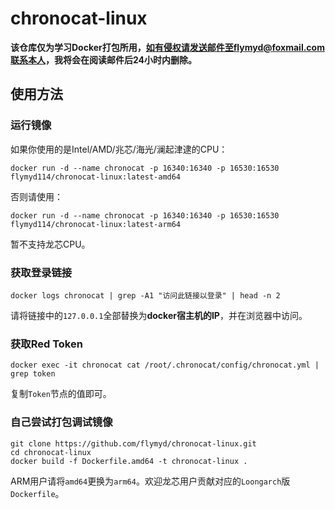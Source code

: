 # chronocat-linux
**该仓库仅为学习Docker打包所用，如有侵权请发送邮件至flymyd@foxmail.com联系本人，我将会在阅读邮件后24小时内删除。**

## 使用方法

### 运行镜像

如果你使用的是Intel/AMD/兆芯/海光/澜起津逮的CPU：

```shell
docker run -d --name chronocat -p 16340:16340 -p 16530:16530 flymyd114/chronocat-linux:latest-amd64
```

否则请使用：

```shell
docker run -d --name chronocat -p 16340:16340 -p 16530:16530 flymyd114/chronocat-linux:latest-arm64
```

暂不支持龙芯CPU。

### 获取登录链接

```shell
docker logs chronocat | grep -A1 "访问此链接以登录" | head -n 2
```

请将链接中的`127.0.0.1`全部替换为**docker宿主机的IP**，并在浏览器中访问。

### 获取Red Token

```shell
docker exec -it chronocat cat /root/.chronocat/config/chronocat.yml | grep token
```

复制`Token`节点的值即可。

### 自己尝试打包调试镜像

```shell
git clone https://github.com/flymyd/chronocat-linux.git
cd chronocat-linux
docker build -f Dockerfile.amd64 -t chronocat-linux .
```

ARM用户请将`amd64`更换为`arm64`。欢迎龙芯用户贡献对应的`Loongarch`版`Dockerfile`。

